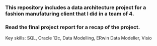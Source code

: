 ### This repository includes a data architecture project for a fashion manufaturing client that I did in a team of 4.
### Read the final project report for a recap of the project.
Key skills: SQL, Oracle 12c, Data Modelling, ERwin Data Modeller, Visio

